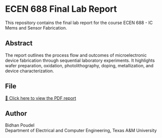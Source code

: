 
# ECEN 688 Final Lab Report

This repository contains the final lab report for the course ECEN 688 - IC Mems and Sensor Fabrication.

## Abstract
The report outlines the process flow and outcomes of microelectronic device fabrication through sequential laboratory experiments. It highlights wafer preparation, oxidation, photolithography, doping, metallization, and device characterization.

## File
[📄 Click here to view the PDF report](https://github.com/poudelbidhan/IC-Fabrication-Lab-Work/blob/main/ECEN_688_Final_lab_report.pdf)

## Author
Bidhan Poudel  
Department of Electrical and Computer Engineering, Texas A&M University

